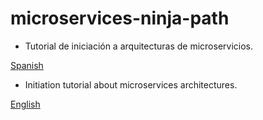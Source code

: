 # microservices-ninja-path

* Tutorial de iniciación a arquitecturas de microservicios.

[Spanish](https://github.com/rawmind0/microservices-ninja-path/tree/master/spanish)

* Initiation tutorial about microservices architectures.

[English](https://github.com/rawmind0/microservices-ninja-path/tree/master/english)